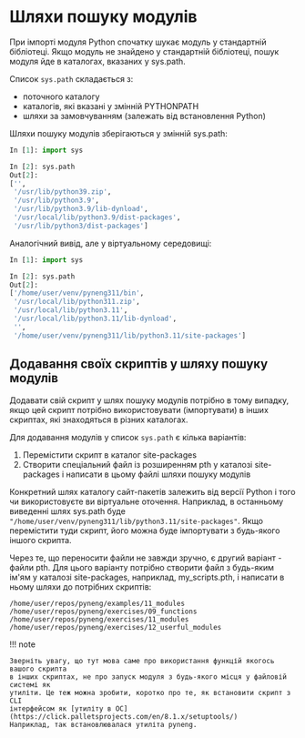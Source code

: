 # Шляхи пошуку модулів

При імпорті модуля Python спочатку шукає модуль у стандартній бібліотеці. Якщо
модуль не знайдено у стандартній бібліотеці, пошук модуля йде в каталогах,
вказаних у sys.path.

Список `sys.path` складається з:

* поточного каталогу
* каталогів, які вказані у змінній PYTHONPATH
* шляхи за замовчуванням (залежать від встановлення Python)

Шляхи пошуку модулів зберігаються у змінній sys.path:

```python
In [1]: import sys

In [2]: sys.path
Out[2]:
['',
 '/usr/lib/python39.zip',
 '/usr/lib/python3.9',
 '/usr/lib/python3.9/lib-dynload',
 '/usr/local/lib/python3.9/dist-packages',
 '/usr/lib/python3/dist-packages']
```

Аналогічний вивід, але у віртуальному середовищі:

```python
In [1]: import sys

In [2]: sys.path
Out[2]:
['/home/user/venv/pyneng311/bin',
 '/usr/local/lib/python311.zip',
 '/usr/local/lib/python3.11',
 '/usr/local/lib/python3.11/lib-dynload',
 '',
 '/home/user/venv/pyneng311/lib/python3.11/site-packages']
```


## Додавання своїх скриптів у шляху пошуку модулів

Додавати свій скрипт у шлях пошуку модулів потрібно в тому випадку, якщо цей
скрипт потрібно використовувати (імпортувати) в інших скриптах, які знаходяться
в різних каталогах.

Для додавання модулів у список `sys.path` є кілька варіантів:

1. Перемістити скрипт в каталог site-packages
2. Створити спеціальний файл із розширенням pth у каталозі site-packages і написати в цьому файлі шляхи пошуку модулів

Конкретний шлях каталогу сайт-пакетів залежить від версії Python і того чи 
використовуєте ви віртуальне оточення. Наприклад, в останньому виведенні
шлях sys.path буде `"/home/user/venv/pyneng311/lib/python3.11/site-packages"`.
Якщо перемістити туди скрипт, його можна буде імпортувати з будь-якого іншого
скрипта.

Через те, що переносити файли не завжди зручно, є другий варіант - файли pth. Для
цього варіанту потрібно створити файл з будь-яким ім'ям у каталозі
site-packages, наприклад, my_scripts.pth, і написати в ньому шляхи до потрібних
скриптів:

```
/home/user/repos/pyneng/examples/11_modules
/home/user/repos/pyneng/exercises/09_functions
/home/user/repos/pyneng/exercises/11_modules
/home/user/repos/pyneng/exercises/12_userful_modules
```


!!! note

	Зверніть увагу, що тут мова саме про використання функцій якогось вашого скрипта
	в інших скриптах, не про запуск модуля з будь-якого місця у файловій системі як
	утиліти. Це теж можна зробити, коротко про те, як встановити скрипт з CLI
	інтерфейсом як [утиліту в ОС](https://click.palletsprojects.com/en/8.1.x/setuptools/)
	Наприклад, так встановлювалася утиліта pyneng.
